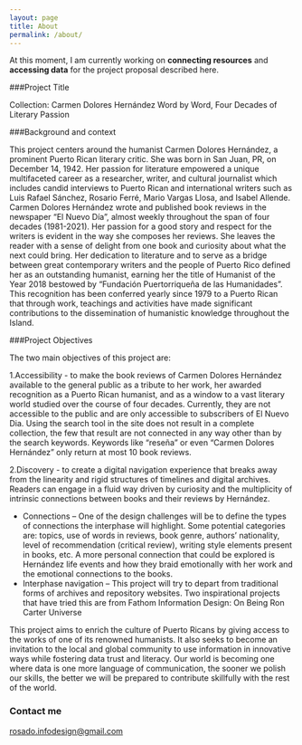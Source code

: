 ```yaml
---
layout: page
title: About
permalink: /about/
---
```


At this moment, I am currently working on **connecting resources** and **accessing data** for the project proposal described here.


###Project Title

Collection: Carmen Dolores Hernández
Word by Word, Four Decades of Literary Passion


###Background and context

This project centers around the humanist Carmen Dolores Hernández, a prominent Puerto Rican literary critic. She was born in San Juan, PR, on December 14, 1942. Her passion for literature empowered a unique multifaceted career as a researcher, writer, and cultural journalist which includes candid interviews to Puerto Rican and international writers such as Luis Rafael Sánchez, Rosario Ferré, Mario Vargas Llosa, and Isabel Allende. Carmen Dolores Hernández wrote and published book reviews in the newspaper “El Nuevo Día”, almost weekly throughout the span of four decades (1981-2021). Her passion for a good story and respect for the writers is evident in the way she composes her reviews. She leaves the reader with a sense of delight from one book and curiosity about what the next could bring. Her dedication to literature and to serve as a bridge between great contemporary writers and the people of Puerto Rico defined her as an outstanding humanist, earning her the title of Humanist of the Year 2018 bestowed by “Fundación Puertorriqueña de las Humanidades”. This recognition has been conferred yearly since 1979 to a Puerto Rican that through work, teachings and activities have made significant contributions to the dissemination of humanistic knowledge throughout the Island.

###Project Objectives

The two main objectives of this project are:

1.Accessibility - to make the book reviews of Carmen Dolores Hernández available to the general public as a tribute to her work, her awarded recognition as a Puerto Rican humanist, and as a window to a vast literary world studied over the course of four decades. Currently, they are not accessible to the public and are only accessible to subscribers of El Nuevo Dia. Using the search tool in the site does not result in a complete collection, the few that result are not connected in any way other than by the search keywords. Keywords like “reseña” or even “Carmen Dolores Hernández” only return at most 10 book reviews. 

2.Discovery - to create a digital navigation experience that breaks away from the linearity and rigid structures of timelines and digital archives. Readers can engage in a fluid way driven by curiosity and the multiplicity of intrinsic connections between books and their reviews by Hernández. 
* Connections – One of the design challenges will be to define the types of connections the interphase will highlight. Some potential categories are: topics, use of words in reviews, book genre, authors’ nationality, level of recommendation (critical review), writing style elements present in books, etc. A more personal connection that could be explored is Hernández life events and how they braid emotionally with her work and the emotional connections to the books.
* Interphase navigation – This project will try to depart from traditional forms of archives and repository websites. Two inspirational projects that have tried this are from Fathom Information Design:
On Being 
Ron Carter Universe 

This project aims to enrich the culture of Puerto Ricans by giving access to the works of one of its renowned humanists. It also seeks to become an invitation to the local and global community to use information in innovative ways while fostering data trust and literacy. Our world is becoming one where data is one more language of communication, the sooner we polish our skills, the better we will be prepared to contribute skillfully with the rest of the world. 



### Contact me

[rosado.infodesign@gmail.com](mailto:rosado.infodesign@gmail.com)

